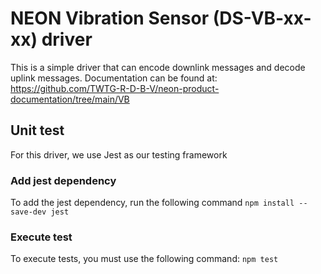 ﻿# NEON Vibration Sensor (DS-VB-xx-xx) driver

This is a simple driver that can encode downlink messages and decode uplink messages. Documentation can be found at:
https://github.com/TWTG-R-D-B-V/neon-product-documentation/tree/main/VB

## Unit test

For this driver, we use Jest as our testing framework

### Add jest dependency
To add the jest dependency, run the following command
```npm install --save-dev jest```
### Execute test
To execute tests, you must use the following command:
```npm test```